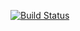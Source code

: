 [![Build Status](https://jenkins.dev.chumpy.de/buildStatus/icon?job=SR2GO)](https://jenkins.dev.chumpy.de/job/SR2GO/)
